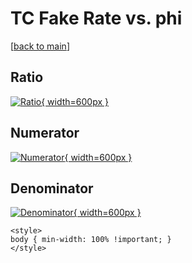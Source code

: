 # TC Fake Rate vs. phi

[[back to main](./)]



## Ratio

[![Ratio](../mtv/var/TC_fakerate_phi.png){ width=600px }](../mtv/var/TC_fakerate_phi.pdf)

## Numerator

[![Numerator](../mtv/num/TC_fakerate_phi_num.png){ width=600px }](../mtv/num/TC_fakerate_phi_num.pdf)

## Denominator

[![Denominator](../mtv/den/TC_fakerate_phi_den.png){ width=600px }](../mtv/den/TC_fakerate_phi_den.pdf)


``` {=html}
<style>
body { min-width: 100% !important; }
</style>
```
